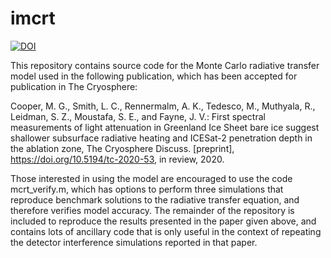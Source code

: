 # imcrt

[![DOI](https://zenodo.org/badge/344242726.svg)](https://zenodo.org/badge/latestdoi/344242726)

This repository contains source code for the Monte Carlo radiative transfer model used in the following publication, which has been accepted for publication in The Cryosphere:

Cooper, M. G., Smith, L. C., Rennermalm, A. K., Tedesco, M., Muthyala, R., Leidman, S. Z., Moustafa, S. E., and Fayne, J. V.: First spectral measurements of light attenuation in Greenland Ice Sheet bare ice suggest shallower subsurface radiative heating and ICESat-2 penetration depth in the ablation zone, The Cryosphere Discuss. [preprint], https://doi.org/10.5194/tc-2020-53, in review, 2020.

Those interested in using the model are encouraged to use the code mcrt_verify.m, which has options to perform three simulations that reproduce benchmark solutions to the radiative transfer equation, and therefore verifies model accuracy. The remainder of the repository is included to reproduce the results presented in the paper given above, and contains lots of ancillary code that is only useful in the context of repeating the detector interference simulations reported in that paper.

